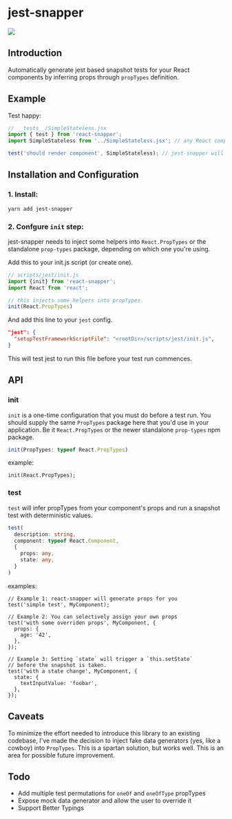 # jest-snapper

![](https://circleci.com/gh/nadeesha/jest-snapper.svg?style=shield&circle-token=:circle-token)

## Introduction

Automatically generate jest based snapshot tests for your React components by inferring props through `propTypes` definition.

## Example

Test happy:

```js
// __tests__/SimpleStateless.jsx
import { test } from 'react-snapper';
import SimpleStateless from '../SimpleStateless.jsx'; // any React component with valid propTypes static property

test('should render component', SimpleStateless); // jest-snapper will do  a snapshot test with auto-generated values for props.
```

## Installation and Configuration

### 1. Install:
```bash
yarn add jest-snapper
```

### 2. Confgure `init` step:
jest-snapper needs to inject some helpers into `React.PropTypes` or the standalone `prop-types` package, depending on which one you're using.

Add this to your init.js script (or create one).
```js
// scripts/jest/init.js
import {init} from 'react-snapper';
import React from 'react';

// this injects some helpers into propTypes.
init(React.PropTypes)
```

And add this line to your `jest` config.
```json
"jest": {
  "setupTestFrameworkScriptFile": "<rootDir>/scripts/jest/init.js",
}
```
This will test jest to run this file before your test run commences.

## API

### init

`init` is a one-time configuration that you must do before a test run. You should supply the same `PropTypes` package here that you'd use in your application. Be it `React.PropTypes` or the newer standalone `prop-types` npm package.

```ts
init(PropTypes: typeof React.PropTypes)
```

example:

```
init(React.PropTypes);
```

### test

`test` will infer propTypes from your component's props and run a snapshot test with deterministic values.

```ts
test(
  description: string,
  component: typeof React.Component,
  {
    props: any,
    state: any,
  }
)
```

examples:

```
// Example 1: react-snapper will generate props for you
test('simple test', MyComponent);

// Example 2: You can selectively assign your own props
test('with some overriden props', MyComponent, { 
  props: {
    age: '42',
  },
});

// Example 3: Setting `state` will trigger a `this.setState`
// before the snapshot is taken.
test('with a state change', MyComponent, {
  state: {
	textInputValue: 'foobar',
  },
});
```

## Caveats

To minimize the effort needed to introduce this library to an existing codebase, I've made the decision to inject fake data generators (yes, like a cowboy) into `PropTypes`. This is a spartan solution, but works well. This is an area for possible future improvement.

## Todo

- Add multiple test permutations for `oneOf` and `oneOfType` propTypes
- Expose mock data generator and allow the user to override it
- Support Better Typings